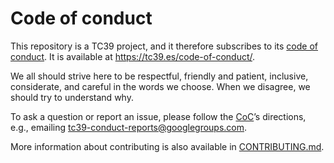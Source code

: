 # Code of conduct
This repository is a TC39 project, and it therefore subscribes to
its [code of conduct][CoC]. It is available at <https://tc39.es/code-of-conduct/>.

We all should strive here to be respectful, friendly and patient,
inclusive, considerate, and careful in the words we choose.
When we disagree, we should try to understand why.

To ask a question or report an issue, please follow the [CoC]’s directions, e.g., emailing
[tc39-conduct-reports@googlegroups.com][].

More information about contributing is also available in [CONTRIBUTING.md][].

[CoC]: https://tc39.es/code-of-conduct/
[tc39-conduct-reports@googlegroups.com]: mailto:tc39-conduct-reports@googlegroups.com
[CONTRIBUTING.md]: https://github.com/tc39/proposal-pipeline-operator/blob/main/CONTRIBUTING.md
